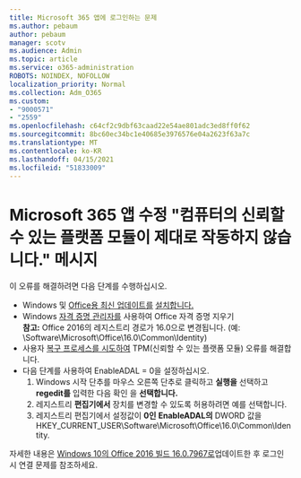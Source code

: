 ```yaml
---
title: Microsoft 365 앱에 로그인하는 문제
ms.author: pebaum
author: pebaum
manager: scotv
ms.audience: Admin
ms.topic: article
ms.service: o365-administration
ROBOTS: NOINDEX, NOFOLLOW
localization_priority: Normal
ms.collection: Adm_O365
ms.custom:
- "9000571"
- "2559"
ms.openlocfilehash: c64cf2c9dbf63caad22e54ae801adc3ed8ff0f62
ms.sourcegitcommit: 8bc60ec34bc1e40685e3976576e04a2623f63a7c
ms.translationtype: MT
ms.contentlocale: ko-KR
ms.lasthandoff: 04/15/2021
ms.locfileid: "51833009"
---
```

# <a name="fixing-the-microsoft-365-apps-your-computers-trusted-platform-module-is-not-functioning-properly-message"></a>Microsoft 365 앱 수정 "컴퓨터의 신뢰할 수 있는 플랫폼 모듈이 제대로 작동하지 않습니다." 메시지

이 오류를 해결하려면 다음 단계를 수행하십시오.

- Windows 및 [Office용 최신 업데이트를](https://support.microsoft.com/help/4027667/windows-10-update) [설치합니다.](https://support.office.com/article/update-office-and-your-computer-with-microsoft-update-2ab296f3-7f03-43a2-8e50-46de917611c5)
- Windows [자격 증명 관리자를](https://docs.microsoft.com/office/troubleshoot/office-suite-issues/another-account-already-signed-in#step-4-clear-cached-credentials-on-the-computer) 사용하여 Office 자격 증명 지우기<br/>
    **참고:** Office 2016의 레지스트리 경로가 16.0으로 변경됩니다. (예: \Software\Microsoft\Office\16.0\Common\Identity\)
- 사용자 [복구 프로세스를 시도하여](https://docs.microsoft.com/office365/troubleshoot/administration/connection-issue-when-sign-in-office-2016#symptom-2) TPM(신뢰할 수 있는 플랫폼 모듈) 오류를 해결합니다.
- 다음 단계를 사용하여 EnableADAL = 0을 설정하십시오.  
    1. Windows 시작 단추를 마우스 오른쪽 단추로 클릭하고 **실행을** 선택하고 **regedit를** 입력한 다음 확인 을 **선택합니다.**
    2. 레지스트리 **편집기에서** 장치를 변경할 수 있도록 허용하려면 예를 선택합니다.
    3. 레지스트리 편집기에서 설정값이 **0인** **EnableADAL의** DWORD 값을 HKEY_CURRENT_USER\Software\Microsoft\Office\16.0\Common\Identity.

자세한 내용은 [Windows 10의 Office 2016 빌드 16.0.7967로](https://docs.microsoft.com/office365/troubleshoot/administration/connection-issue-when-sign-in-office-2016)업데이트한 후 로그인 시 연결 문제를 참조하세요.
